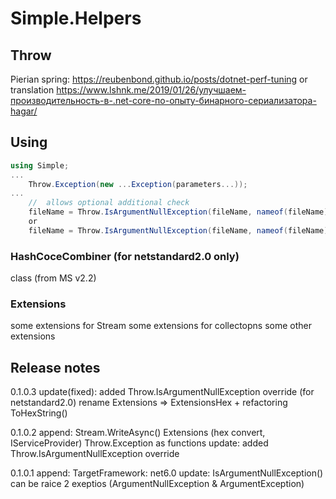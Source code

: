 # Simple.Helpers

## Throw

Pierian spring:
https://reubenbond.github.io/posts/dotnet-perf-tuning
or translation
https://www.lshnk.me/2019/01/26/улучшаем-производительность-в-.net-core-по-опыту-бинарного-сериализатора-hagar/

## Using

```cs
using Simple;
...
	Throw.Exception(new ...Exception(parameters...));
...
	//	allows optional additional check
	fileName = Throw.IsArgumentNullException(fileName, nameof(fileName));
	or
	fileName = Throw.IsArgumentNullException(fileName, nameof(fileName), i => !string.IsNullOrEmpty(i));
```


### HashCoceCombiner (for netstandard2.0 only)
class (from MS v2.2)

### Extensions
some extensions for Stream
some extensions for collectopns
some other extensions

##  Release notes

0.1.0.3
	update(fixed):
		added Throw.IsArgumentNullException override (for netstandard2.0)
		rename Extensions => ExtensionsHex + refactoring ToHexString()

0.1.0.2
	append:
		Stream.WriteAsync()
		Extensions (hex convert, IServiceProvider)
		Throw.Exception as functions
	update:
		added Throw.IsArgumentNullException override

0.1.0.1
	append:
		TargetFramework: net6.0
	update:
		IsArgumentNullException() can be raice 2 exeptios (ArgumentNullException & ArgumentException)
